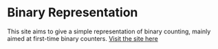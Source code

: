 # Binary Representation
This site aims to give a simple representation of binary counting, mainly aimed at first-time binary counters. <a href="https://deshowerwt.github.io/binaryRepresentation/">Visit the site here</a>